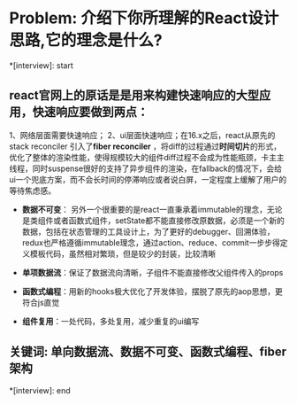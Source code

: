# Problem: 介绍下你所理解的React设计思路,它的理念是什么?

*[interview]: start

## react官网上的原话是是用来构建快速响应的大型应用，快速响应要做到两点：
1、网络层面需要快速响应；
2、ui层面快速响应；在16.x之后，react从原先的stack reconciler 引入了**fiber reconciler** ，将diff的过程通过**时间切片**的形式，优化了整体的渲染性能，使得规模较大的组件diff过程不会成为性能瓶颈，卡主主线程，同时suspense很好的支持了异步组件的渲染，在fallback的情况下，会给ui一个兜底方案，而不会长时间的停滞响应或者说白屏，一定程度上缓解了用户的等待焦虑感。

- **数据不可变**： 另外一个很重要的是react一直秉承着immutable的理念，无论是类组件或者函数式组件，setState都不能直接修改原数据，必须是一个新的数据，包括在状态管理的工具设计上，为了更好的debugger、回溯体验，redux也严格遵循immutable理念，通过action、reduce、commit一步步得定义模板代码，虽然相对繁琐，但是较少的封装，比较清晰

- **单项数据流**：保证了数据流向清晰，子组件不能直接修改父组件传入的props

- **函数式编程**：用新的hooks极大优化了开发体验，摆脱了原先的aop思想，更符合js直觉

- **组件复用**：一处代码，多处复用，减少重复的ui编写

## 关键词: 单向数据流、数据不可变、函数式编程、fiber架构
*[interview]: end
